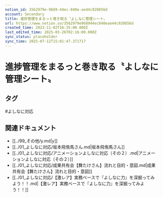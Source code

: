 ```yaml
---
notion_id: 3562979e-9689-44ec-840e-ae44c920856d
account: Secondary
title: 進捗管理をまるっと巻き取る〝よしなに管理シート〟
url: https://www.notion.so/3562979e968944ec840eae44c920856d
created_time: 2023-11-02T16:35:00.000Z
last_edited_time: 2025-03-26T02:16:00.000Z
sync_status: placeholder
sync_time: 2025-07-12T15:01:47.371717
---
```

# 進捗管理をまるっと巻き取る〝よしなに管理シート〟


## タグ

#よしなに対応 

## 関連ドキュメント

- [[../99_その他/y.md|y]]
- [[../01_よしなに対応/坂本飛侑馬さん.md|坂本飛侑馬さん]]
- [[../01_よしなに対応/アニメーションよしなに対応（その２）.md|アニメーションよしなに対応（その２）]]
- [[../01_よしなに対応/成果共有会【舞たけさん】流れと目的・意図.md|成果共有会【舞たけさん】流れと目的・意図]]
- [[../01_よしなに対応/【激レア】実務ベースで『よしなに力』を深掘ってみよう！！.md|【激レア】実務ベースで『よしなに力』を深掘ってみよう！！]]

